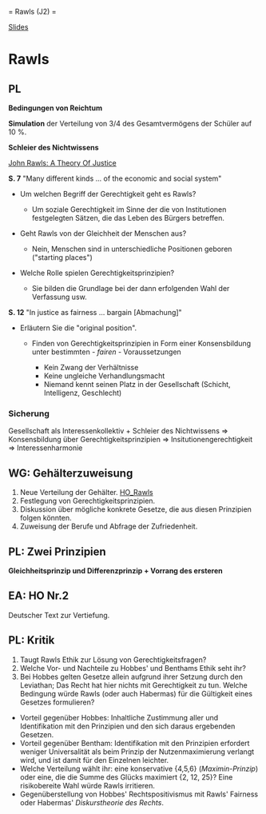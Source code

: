 = Rawls (J2) =

[Slides](http://xcosx.de/mgb/keineph-slides/ethik-slides/Rawls.html)

# Rawls

## PL

**Bedingungen von Reichtum**

**Simulation** der Verteilung von 3/4 des Gesamtvermögens der Schüler auf 10 %.

**Schleier des Nichtwissens**

[John Rawls: A Theory Of Justice](https://books.google.de/books?id=tUEO9SuNG1oC&printsec=frontcover&dq=inauthor:%22John+RAWLS%22&hl=en&sa=X&ved=0ahUKEwiK36LGke3RAhVhJpoKHRbHB-0Q6AEIGjAA#v=onepage&q&f=false) <!-- HO Rawls - Urzustand - Schleier des Nichtwissens -->

**S. 7** "Many different kinds ... of the economic and social system"

- Um welchen Begriff der Gerechtigkeit geht es Rawls?

  - Um soziale Gerechtigkeit im Sinne der die von Institutionen festgelegten Sätzen, die das Leben des Bürgers betreffen.

- Geht Rawls von der Gleichheit der Menschen aus?

  - Nein, Menschen sind in unterschiedliche Positionen geboren ("starting places")

- Welche Rolle spielen Gerechtigkeitsprinzipien?

  - Sie bilden die Grundlage bei der dann erfolgenden Wahl der Verfassung usw.

**S. 12** "In justice as fairness ... bargain [Abmachung]"

- Erläutern Sie die "original position".

  - Finden von Gerechtigkeitsprinzipien in Form einer Konsensbildung unter bestimmten - _fairen_ - Voraussetzungen

    - Kein Zwang der Verhältnisse
    - Keine ungleiche Verhandlungsmacht
    - Niemand kennt seinen Platz in der Gesellschaft (Schicht, Intelligenz, Geschlecht)

### Sicherung
Gesellschaft als Interessenkollektiv + Schleier des Nichtwissens
=> Konsensbildung über Gerechtigkeitsprinzipien
=> Insitutionengerechtigkeit
=> Interessenharmonie


## WG: Gehälterzuweisung

1. Neue Verteilung der Gehälter. [HO_Rawls](HO/HO_Rawls.md)
2. Festlegung von Gerechtigkeitsprinzipien.
3. Diskussion über mögliche konkrete Gesetze, die aus diesen Prinzipien folgen könnten.
4. Zuweisung der Berufe und Abfrage der Zufriedenheit.

## PL: Zwei Prinzipien

**Gleichheitsprinzip und Differenzprinzip + Vorrang des ersteren**

## EA: HO Nr.2

Deutscher Text zur Vertiefung. <!-- HO - Rawls - Theorie der Gerechtigkeit -->

## PL: Kritik

1. Taugt Rawls Ethik zur Lösung von Gerechtigkeitsfragen?
2. Welche Vor- und Nachteile zu Hobbes' und Benthams Ethik seht ihr?
3. Bei Hobbes gelten Gesetze allein aufgrund ihrer Setzung durch den Leviathan; Das Recht hat hier nichts mit Gerechtigkeit zu tun. Welche Bedingung würde Rawls (oder auch Habermas) für die Gültigkeit eines Gesetzes formulieren?

- Vorteil gegenüber Hobbes: Inhaltliche Zustimmung aller und Identifikation mit den Prinzipien und den sich daraus ergebenden Gesetzen.
- Vorteil gegenüber Bentham: Identifikation mit den Prinzipien erfordert weniger Universalität als beim Prinzip der Nutzenmaximierung verlangt wird, und ist damit für den Einzelnen leichter.
- Welche Verteilung wählt ihr: eine konservative {4,5,6} (*Maximin-Prinzip*) oder eine, die die Summe des Glücks maximiert {2, 12, 25}? Eine risikobereite Wahl würde Rawls irritieren.
- Gegenüberstellung von Hobbes' Rechtspositivismus mit Rawls' Fairness oder Habermas' *Diskurstheorie des Rechts*.

<!-- Weitere Kritikpunkte siehe C.C.Buchner -->
